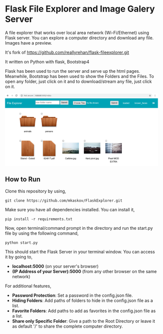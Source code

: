 # Flask File Explorer and Image Galery Server #

A file explorer that works over local area network (Wi-Fi/Ethernet) using Flask server. You can explore a computer directory and download any file. Images have a preview.

It's fork of https://github.com/reallyrehan/flask-fileexplorer.git

It written on Python with flask, Bootstrap4 

Flask has been used to run the server and serve up the html pages. Meanwhile, Bootstrap has been used to show the Folders and the Files. To open any folder, just click on it and to download/stream any file, just click on it.

![Demo](demo.png)

**How to Run**
-
Clone this repository by using,
    
    git clone https://github.com/mkaskov/FlaskExplorer.git

Make sure you have all dependencies installed. You can install it,

    pip install -r requirements.txt
    
Now, open terminal/command prompt in the directory and run the start.py file by using the following command,

    python start.py
    
This should start the Flask Server in your terminal window. You can access it by going to,
- **localhost:5000** (on your server's browser)
- **(IP Address of your Server):5000** (from any other browser on the same network)

For additional features,

- **Password Protection**: Set a password in the config.json file.
- **Hiding Folders**: Add paths of folders to hide in the config.json file as a list.
- **Favorite Folders**: Add paths to add as favorites in the config.json file as a list.
- **Share only Specific Folder**: Give a path to the Root Directory or leave it as default '/' to share the complete computer directory.


